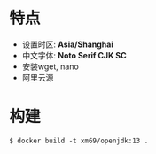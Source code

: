 # 特点

* 设置时区: **Asia/Shanghai**
* 中文字体: **Noto Serif CJK SC**
* 安装wget, nano
* 阿里云源

# 构建

```
$ docker build -t xm69/openjdk:13 .
```
